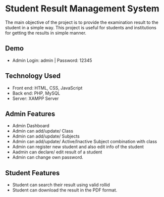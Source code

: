 #  Student Result Management System

The main objective of the project is to provide the examination result to the student in a simple way.
This project is useful for students and institutions for getting the results in simple manner.

## Demo 
- Admin Login: admin | Password: 12345 <br/>


## Technology Used

- Front end: HTML, CSS, JavaScript <br/>
- Back end: PHP, MySQL  <br/>
- Server: XAMPP Server

## Admin Features

- Admin Dashboard <br/>
- Admin can add/update/ Class <br/>
- Admin can add/update/ Subjects  <br/>
- Admin can add/update/ Active/Inactive Subject combination with class  <br/>
- Admin can register new student and also edit info of the student  <br/>
- Aadmin can declare/ edit  result of a student  <br/>
- Admin can change own password.

## Student Features

- Student can search their result using valid rollid <br/>
- Student can download the result in the PDF format.
